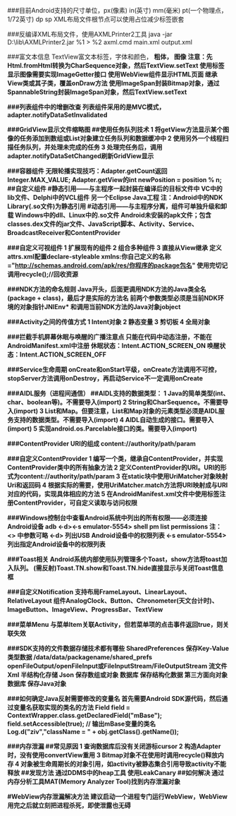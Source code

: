 ###目前Android支持的尺寸单位，px(像素) in(英寸) mm(毫米) pt(一个物理点，1/72英寸) dp sp
XML布局文件根节点<FrameLayout>可以使用<merge>占位减少标签嵌套

###反编译XML布局文件，使用AXMLPrinter2工具
java -jar D:\lib\AXMLPrinter2.jar %1 > %2
axml.cmd main.xml output.xml

###富文本信息
TextView富文本标签，<font>字体和颜色， <b>粗体， <img>图像
    注意：先Html.fromHtml转换为CharSequence对象，然后TextView.setText
    使用<img>标签显示图像需要实现ImageGetter接口
使用WebView组件显示HTML页面
继承View类或其子类，覆盖onDraw方法
使用ImageSpan封装Bitmap对象，通过SpannableString封装ImageSpan对象，然后TextView.setText

###列表组件中的增删改查
列表组件采用的是MVC模式，
adapter.notifyDataSetInvalidated

###GridView显示文件缩略图
##使用任务队列技术
1 将getView方法显示某个图像的任务添加到数组或List对象建立任务队列和数据缓冲中
2 使用另外一个线程扫描任务队列，并处理未完成的任务
3 处理完任务后，调用adapter.notifyDataSetChanged刷新GridView显示

###容器组件
无限轮播实现技巧：Adapter.getCount返回Integer.MAX_VALUE; Adapter.getView的int newPosition = position % n;
##自定义组件
#静态引用——与主程序一起封装在编译后的目标文件中
VC中的lib文件、Delphi中的VCL组件
另一个Eclipse Java工程
注：Android中的NDK Library(.so文件)为静态引用
#动态引用——与主程序分离，组件可单独升级和卸载
Windows中的dll、Linux中的.so文件
Android未安装的apk文件；包含classes.dex文件的jar文件、JavaScript脚本、Activity、Service、BroadcastReceiver和ContentProvider

###自定义可视组件
1 扩展现有的组件
2 组合多种组件
3 直接从View继承
定义attrs.xml配置declare-styleable
xmlns:你自己定义的名称="http://schemas.android.com/apk/res/你程序的package包名"
使用完切记调用recycle();//回收资源

###NDK方法的命名规则
Java开头，后面更调用NDK方法的Java类全名(package + class)，最后才是实际的方法名
前两个参数类型必须是当前NDK环境的对象指针JNIEnv* 和调用当前NDK方法的Java对象jobject

###Activity之间的传值方式
1 Intent对象
2 静态变量
3 剪切板
4 全局对象

###拦截手机屏幕休眠与唤醒的广播注意点
只能在代码中动态注册，不能在AndroidManifest.xml中注册
休眠状态：Intent.ACTION_SCREEN_ON
唤醒状态：Intent.ACTION_SCREEN_OFF

###Service生命周期
onCreate和onStart平级，onCreate方法调用不可控，stopServer方法调用onDestroy，再启动Service不一定调用onCreate

###AIDL服务（进程间通信）
##AIDL支持的数据类型：
1 Java的简单类型(int、char、boolean等)。不需要导入(import)
2 String和CharSequence。不需要导入(import)
3 List和Map。但要注意，List和Map对象的元素类型必须是AIDL服务支持的数据类型。不需要导入(import)
4 AIDL自动生成的接口。需要导入(import)
5 实现android.os.Parcelable接口的类。需要导入(import)

###ContentProvider URI的组成
content://authority/path/param

###自定义ContentProvider
1 编写一个类，继承自ContentProvider，并实现ContentProvider类中的所有抽象方法
2 定义ContentProvider的URI。URI的形式为content://authority/path/param
3 在static块中使用UriMatcher对象映射Uri和返回码
4 根据实际的需要，使用UriMatcher.match方法将URI映射成与URI对应的代码，实现具体相应的方法
5 在AndroidManifest.xml文件中使用<provider>标签注册ContentProvider，可自定义读取与访问权限

###Windows控制台中查看Android系统中列出的所有权限——必须连接Android设备
adb <-d><-s emulator-5554> shell pm list permissions
注：<> 中参数可略
    <-d> 列出USB Android设备中的权限列表
    <-s emulator-5554> 列出指定Android设备中的权限列表

###Toast相关
Android系统内部使用队列管理多个Toast，show方法将toast加入队列。
(需反射)Toast.TN.show和Toast.TN.hide直接显示与关闭Toast信息框

###自定义Notification
支持布局FrameLayout、LinearLayout、RelativeLayout
组件AnalogClock、Button、Chronometer(天文台计时)、ImageButton、ImageView、ProgressBar、TextView

###菜单Menu
与菜单Item关联Activity，但若菜单项的点击事件返回true，则关联失效

###SDK支持的文件数据存储技术都有哪些
SharedPreferences                                                    保存Key-Value类型数据      /data/data/packagename/shared_prefs
openFileOutput/openFileInput或FileInputStream/FileOutputStream       流文件            
Xml                                                                  半结构化存储
Json                                                                 保存数组或对象
数据库                                                               保存结构化数据
第三方面向对象数据库                                                 保存Java对象

###如何确定Java反射需要修改的变量名
首先需要Android SDK源代码，然后通过变量名获取实现的类名的方法
Field field = ContextWrapper.class.getDeclaredField("mBase");
field.setAccessible(true);
// 输出mBase变量的类名
Log.d("ziv","className = " + obj.getClass().getName());




###内存泄漏
##常见原因
1 查询数据库后没有关闭游标cursor
2 构造Adapter时，没有使用convertView重用
3 Bitmap对象不在使用时调用recycle()释放内存
4 对象被生命周期长的对象引用，如activity被静态集合引用导致activity不能释放
##发现方法
通过DDMS中的heap工具
使用LeakCanary
##如何解决
通过内存分析工具MAT(Memory Analyzer Tool)找到内存泄漏对象

#WebView内存泄漏解决方法
建议启动一个进程专门运行WebView，WebView用完之后就立刻把进程杀死，即使泄露也无碍